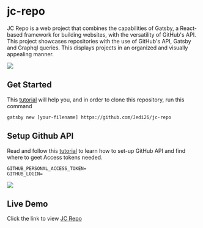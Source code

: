 # jc-repo
JC Repo is a web project that combines the capabilities of Gatsby, a React-based framework for building websites, with the versatility of GitHub's API. This project showcases repositories with the use of GitHub's API, Gatsby and Graphql queries. This displays projects in an organized and visually appealing manner. 


<img src="https://res.cloudinary.com/juanajc92/image/upload/v1686822791/jcg4_cs704y.png" />

## Get Started

This [tutorial](https://medium.com/@jedalvarezuybentillo/jc-repo-guide-c5b1d9a10a04) will help you, and in order to clone this repository, run this command 

```
gatsby new [your-filename] https://github.com/Jedi26/jc-repo
```

## Setup Github API

Read and follow this [tutorial](https://jconline.tech) to learn how to set-up GitHub API and find where to geet Access tokens needed.

```
GITHUB_PERSONAL_ACCESS_TOKEN=
GITHUB_LOGIN=
```
<img src="https://res.cloudinary.com/juanajc92/image/upload/v1686822857/GG_btgvmy.png" />

## Live Demo
Click  the link  to  view 
[JC Repo](https://jcrepo.netlify.app/)
